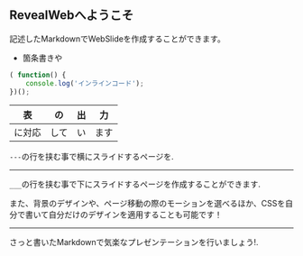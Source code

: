 ## RevealWebへようこそ

記述したMarkdownでWebSlideを作成することができます。

- 箇条書きや

```js
( function() {
    console.log('インラインコード');
})();
```
|表|の|出|力|
|:--:|:--:|:--:|:--:|
|に対応|して|い|ます|

`---`の行を挟む事で横にスライドするページを.


---

`___`の行を挟む事で下にスライドするページを作成することができます.

また、背景のデザインや、ページ移動の際のモーションを選べるほか、CSSを自分で書いて自分だけのデザインを適用することも可能です！

___

さっと書いたMarkdownで気楽なプレゼンテーションを行いましょう!.


